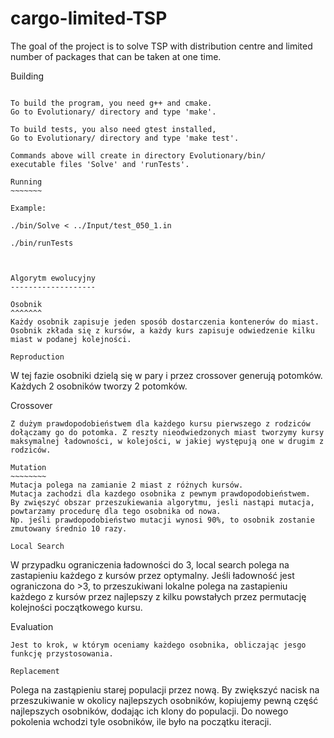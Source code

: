 cargo-limited-TSP
=================

The goal of the project is to solve TSP with distribution centre and limited number of packages that can be taken at one time. 


Building
~~~~~~~~

To build the program, you need g++ and cmake.
Go to Evolutionary/ directory and type 'make'.

To build tests, you also need gtest installed,
Go to Evolutionary/ directory and type 'make test'.

Commands above will create in directory Evolutionary/bin/ 
executable files 'Solve' and 'runTests'.

Running
~~~~~~~

Example:

./bin/Solve < ../Input/test_050_1.in

./bin/runTests



Algorytm ewolucyjny
-------------------

Osobnik
^^^^^^^
Każdy osobnik zapisuje jeden sposób dostarczenia kontenerów do miast.
Osobnik zkłada się z kursów, a każdy kurs zapisuje odwiedzenie kilku miast w podanej kolejności.

Reproduction
~~~~~~~~~~~~
W tej fazie osobniki dzielą się w pary i przez crossover generują potomków.
Każdych 2 osobników tworzy 2 potomków.

Crossover
~~~~~~~~~
Z dużym prawdopodobieństwem dla każdego kursu pierwszego z rodziców dołączamy go do potomka. Z reszty nieodwiedzonych miast tworzymy kursy maksymalnej ładowności, w kolejości, w jakiej występują one w drugim z rodziców.

Mutation
~~~~~~~~
Mutacja polega na zamianie 2 miast z różnych kursów.
Mutacja zachodzi dla kazdego osobnika z pewnym prawdopodobieństwem. 
By zwięszyć obszar przeszukiewania algorytmu, jesli nastąpi mutacja, powtarzamy procedurę dla tego osobnika od nowa. 
Np. jeśli prawdopodobieństwo mutacji wynosi 90%, to osobnik zostanie zmutowany średnio 10 razy.

Local Search
~~~~~~~~~~~~
W przypadku ograniczenia ładowności do 3, local search polega na zastapieniu każdego z kursów przez optymalny.
Jeśli ładowność jest ograniczona do >3, to przeszukiwani lokalne polega na zastapieniu każdego z kursów przez najlepszy z kilku powstałych przez permutację kolejności początkowego kursu. 

Evaluation
~~~~~~~~~~
Jest to krok, w którym oceniamy każdego osobnika, obliczając jesgo funkcję przystosowania.

Replacement
~~~~~~~~~~~
Polega na zastąpieniu starej populacji przez nową.
By zwiększyć nacisk na przeszukiwanie w okolicy najlepszych osobników, kopiujemy pewną część najlepszych osobników, dodając ich klony do populacji.
Do nowego pokolenia wchodzi tyle osobników, ile było na początku iteracji. 


